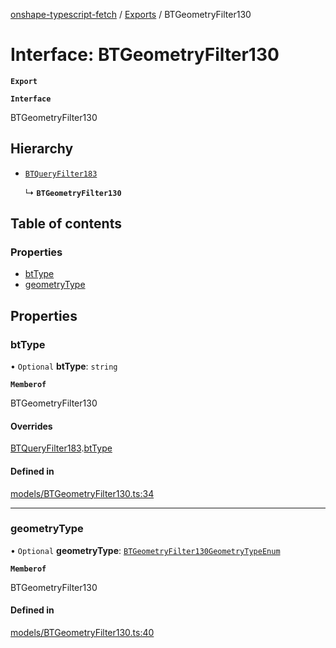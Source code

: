[onshape-typescript-fetch](../README.md) / [Exports](../modules.md) / BTGeometryFilter130

# Interface: BTGeometryFilter130

**`Export`**

**`Interface`**

BTGeometryFilter130

## Hierarchy

- [`BTQueryFilter183`](BTQueryFilter183.md)

  ↳ **`BTGeometryFilter130`**

## Table of contents

### Properties

- [btType](BTGeometryFilter130.md#bttype)
- [geometryType](BTGeometryFilter130.md#geometrytype)

## Properties

### btType

• `Optional` **btType**: `string`

**`Memberof`**

BTGeometryFilter130

#### Overrides

[BTQueryFilter183](BTQueryFilter183.md).[btType](BTQueryFilter183.md#bttype)

#### Defined in

[models/BTGeometryFilter130.ts:34](https://github.com/toebes/onshape-typescript-fetch/blob/3e11ae1/models/BTGeometryFilter130.ts#L34)

___

### geometryType

• `Optional` **geometryType**: [`BTGeometryFilter130GeometryTypeEnum`](../modules.md#btgeometryfilter130geometrytypeenum-1)

**`Memberof`**

BTGeometryFilter130

#### Defined in

[models/BTGeometryFilter130.ts:40](https://github.com/toebes/onshape-typescript-fetch/blob/3e11ae1/models/BTGeometryFilter130.ts#L40)
